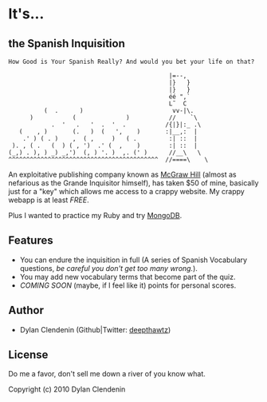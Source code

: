 It's...
=======
the Spanish Inquisition
-----------------------

    How Good is Your Spanish Really? And would you bet your life on that?
    
                                                 |=--, 
                                                 |}   }
                                                 |}   }
                                                 éé ",`
                                                 L˜  C
              (  .      )                         vv-|\.
          )           (              )           //    `\
                .  '   .   '  .  '  .           /{|}|:_ .\
       (    , )       (.   )  (   ',    )       :|__,:  |
        .' ) ( . )    ,  ( ,     )   ( .         :| ::  |
     ). , ( .   (  ) ( , ')  .' (  ,    )        :| ::  |
    (_,) . ), ) _) _,')  (, ) '. )  ,. (' )      //__\   \
    ^^^^^^^^^^^^^^^^^^^^^^^^^^^^^^^^^^^^^^^^^^  //====\    \


An exploitative publishing company known as [McGraw Hill](http://google.com/search?q=mcgraw+hill+sucks)
(almost as nefarious as the Grande Inquisitor himself), has taken
$50 of mine, basically just for a "key" which allows me access to a
crappy website. My crappy webapp is at least *FREE*.

Plus I wanted to practice my Ruby and try [MongoDB](http://mongodb.org).

Features
--------
* You can endure the inquisition in full (A series of Spanish Vocabulary questions,
  _be careful you don't get too many wrong._).
* You may add new vocabulary terms that become part of the quiz.
* *COMING SOON* (maybe, if I feel like it) points for personal scores.

Author
------
* Dylan Clendenin (Github|Twitter: [deepthawtz](http://github.com/deepthawtz))

License
-------
Do me a favor, don't sell me down a river of you know what.

Copyright (c) 2010 Dylan Clendenin
